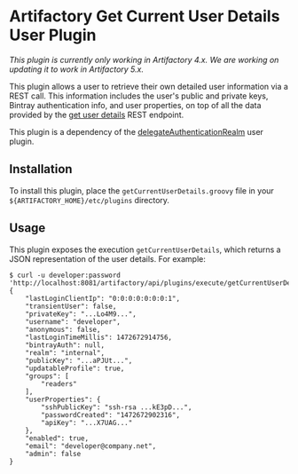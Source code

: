 Artifactory Get Current User Details User Plugin
================================================

*This plugin is currently only working in Artifactory 4.x. We are working on updating it to work in Artifactory 5.x.*

This plugin allows a user to retrieve their own detailed user information via a
REST call. This information includes the user's public and private keys, Bintray
authentication info, and user properties, on top of all the data provided by the
[get user details][] REST endpoint.

This plugin is a dependency of the [delegateAuthenticationRealm][] user plugin.

Installation
------------

To install this plugin, place the `getCurrentUserDetails.groovy` file in your
`${ARTIFACTORY_HOME}/etc/plugins` directory.

Usage
-----

This plugin exposes the execution `getCurrentUserDetails`, which returns a JSON
representation of the user details. For example:

```
$ curl -u developer:password 'http://localhost:8081/artifactory/api/plugins/execute/getCurrentUserDetails'
{
    "lastLoginClientIp": "0:0:0:0:0:0:0:1",
    "transientUser": false,
    "privateKey": "...Lo4M9...",
    "username": "developer",
    "anonymous": false,
    "lastLoginTimeMillis": 1472672914756,
    "bintrayAuth": null,
    "realm": "internal",
    "publicKey": "...aPJUt...",
    "updatableProfile": true,
    "groups": [
        "readers"
    ],
    "userProperties": {
        "sshPublicKey": "ssh-rsa ...kE3pD...",
        "passwordCreated": "1472672902316",
        "apiKey": "...X7UAG..."
    },
    "enabled": true,
    "email": "developer@company.net",
    "admin": false
}
```

[get user details]: https://www.jfrog.com/confluence/display/RTF/Artifactory+REST+API#ArtifactoryRESTAPI-GetUserDetails
[delegateAuthenticationRealm]: https://github.com/JFrogDev/artifactory-user-plugins/tree/master/security/delegateAuthenticationRealm
